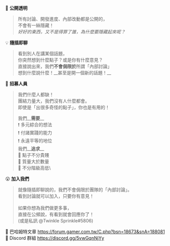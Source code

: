 :white_heart: **公開透明**
> 所有討論、開發進度、內部改動都是公開的，\
> 不會有一絲隱藏！\
> *好好的東西，又不是得罪了誰，為什麼要隱藏起來呢？*

:bulb: **隨插即聊** 
> 看到別人在講某個話題，\
> 你突然想到什麼點子？或是你有什麼意見？\
> 直接說出來，我們**不會侷限於**所謂「內部討論」\
> 想到什麼說什麼！\_\_甚至是開一個新的話題！\_\_

:pencil: **招募人員** 
> 我們什麼人都缺！\
> 團結力量大，我們沒有人什麼都會。\
> 即使是「出很多奇怪的點子」，你也是有用的！
>
> 我們\_\_**需要**\_\_ \
> :exclamation: 多元綜合的想法\
> :exclamation: 付諸實踐的能力\
> :exclamation: 永遠平等的地位\
> 我們\_\_**追求**\_\_ \
> :star2: 點子不分貴賤\
> :star2: 質量大於數量\
> :star2: 不分階級高低\

:open_mouth: **加入我們**
> 就像隨插即聊說的，我們不會侷限於團隊的「內部討論」。\
> 看到討論就可以加入，只要你有意見！\
> \
> 如果你想為我們做更多事，\
> 直接在公頻說，有看到就會回應你了！\
> (或是私訊 @Twinkle Sprinkle#5806)

:paperclip: 巴哈姆特文章 https://forum.gamer.com.tw/C.php?bsn=18673&snA=188081 \
:paperclip: Discord 群組 https://discord.gg/5vwGqnNjYy
